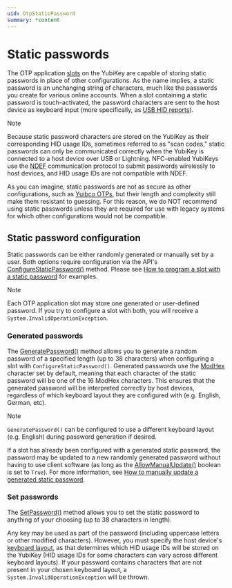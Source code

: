 ```yaml
---
uid: OtpStaticPassword
summary: *content
---
```


<!-- Copyright 2021 Yubico AB

Licensed under the Apache License, Version 2.0 (the "License");
you may not use this file except in compliance with the License.
You may obtain a copy of the License at

    http://www.apache.org/licenses/LICENSE-2.0

Unless required by applicable law or agreed to in writing, software
distributed under the License is distributed on an "AS IS" BASIS,
WITHOUT WARRANTIES OR CONDITIONS OF ANY KIND, either express or implied.
See the License for the specific language governing permissions and
limitations under the License. -->

# Static passwords

The OTP application [slots](xref:OtpSlots) on the YubiKey are capable of storing static passwords in place of other configurations. As the name implies, a static password is an unchanging string of characters, much like the passwords you create for various online accounts. When a slot containing a static password is touch-activated, the password characters are sent to the host device as keyboard input (more specifically, as [USB HID reports](xref:OtpHID)).

> [!NOTE]
> Because static password characters are stored on the YubiKey as their corresponding HID usage IDs, sometimes referred to as "scan codes," static passwords can only be communicated correctly when the YubiKey is connected to a host device over USB or Lightning. NFC-enabled YubiKeys use the [NDEF](xref:OtpNdef) communication protocol to submit passwords wirelessly to host devices, and HID usage IDs are not compatible with NDEF.

As you can imagine, static passwords are not as secure as other configurations, such as [Yuibco OTPs](xref:OtpYubicoOtp), but their length and complexity still make them resistant to guessing. For this reason, we do NOT recommend using static passwords unless they are required for use with legacy systems for which other configurations would not be compatible.

## Static password configuration

Static passwords can be either randomly generated or manually set by a user. Both options require configuration via the API's [ConfigureStaticPassword()](xref:Yubico.YubiKey.Otp.OtpSession.ConfigureStaticPassword(Yubico.YubiKey.Otp.Slot)) method. Please see [How to program a slot with a static password](xref:OtpProgramStaticPassword) for examples.

> [!NOTE]
> Each OTP application slot may store one generated or user-defined password. If you try to configure a slot with both, you will receive a `System.InvalidOperationException`.

### Generated passwords

The [GeneratePassword()](xref:Yubico.YubiKey.Otp.Operations.ConfigureStaticPassword.GeneratePassword%28System.Memory%7BSystem.Char%7D%29) method allows you to generate a random password of a specified length (up to 38 characters) when configuring a slot with `ConfigureStaticPassword()`. Generated passwords use the [ModHex](xref:OtpModhex) character set by default, meaning that each character of the static password will be one of the 16 ModHex characters. This ensures that the generated password will be interpreted correctly by host devices, regardless of which keyboard layout they are configured with (e.g. English, German, etc).

> [!NOTE]
> `GeneratePassword()` can be configured to use a different keyboard layout (e.g. English) during password generation if desired.

If a slot has already been configured with a generated static password, the password may be updated to a new randomly generated password without having to use client software (as long as the [AllowManualUpdate()](xref:Yubico.YubiKey.Otp.Operations.ConfigureStaticPassword.AllowManualUpdate(System.Boolean)) boolean is set to `True`). For more information, see [How to manually update a generated static password](xref:OtpUpdateStaticPassword).

### Set passwords

The [SetPassword()](xref:Yubico.YubiKey.Otp.Operations.ConfigureStaticPassword.SetPassword%28System.ReadOnlyMemory%7BSystem.Char%7D%29) method allows you to set the static password to anything of your choosing (up to 38 characters in length).

Any key may be used as part of the password (including uppercase letters or other modified characters). However, you must specify the host device's [keyboard layout](xref:Yubico.Core.Devices.Hid.KeyboardLayout), as that determines which HID usage IDs will be stored on the YubiKey (HID usage IDs for some characters can vary across different keyboard layouts). If your password contains characters that are not present in your chosen keyboard layout, a `System.InvalidOperationException` will be thrown.
